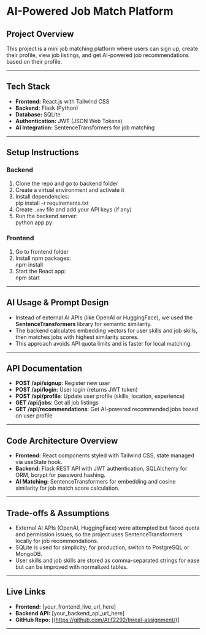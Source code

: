 # AI-Powered Job Match Platform

## Project Overview
This project is a mini job matching platform where users can sign up, create their profile, view job listings, and get AI-powered job recommendations based on their profile.

---

## Tech Stack

- **Frontend:** React.js with Tailwind CSS  
- **Backend:** Flask (Python)  
- **Database:** SQLite  
- **Authentication:** JWT (JSON Web Tokens)  
- **AI Integration:** SentenceTransformers for job matching

---

## Setup Instructions

### Backend

1. Clone the repo and go to backend folder  
2. Create a virtual environment and activate it  
3. Install dependencies:  
pip install -r requirements.txt
4. Create `.env` file and add your API keys (if any)  
5. Run the backend server:  
python app.py

### Frontend

1. Go to frontend folder  
2. Install npm packages:  
npm install
3. Start the React app:  
npm start

---

## AI Usage & Prompt Design

- Instead of external AI APIs (like OpenAI or HuggingFace), we used the **SentenceTransformers** library for semantic similarity.  
- The backend calculates embedding vectors for user skills and job skills, then matches jobs with highest similarity scores.  
- This approach avoids API quota limits and is faster for local matching.  

---

## API Documentation

- **POST /api/signup**: Register new user  
- **POST /api/login**: User login (returns JWT token)  
- **POST /api/profile**: Update user profile (skills, location, experience)  
- **GET /api/jobs**: Get all job listings  
- **GET /api/recommendations**: Get AI-powered recommended jobs based on user profile

---

## Code Architecture Overview

- **Frontend:** React components styled with Tailwind CSS, state managed via useState hook.  
- **Backend:** Flask REST API with JWT authentication, SQLAlchemy for ORM, bcrypt for password hashing.  
- **AI Matching:** SentenceTransformers for embedding and cosine similarity for job match score calculation.

---

## Trade-offs & Assumptions

- External AI APIs (OpenAI, HuggingFace) were attempted but faced quota and permission issues, so the project uses SentenceTransformers locally for job recommendations.  
- SQLite is used for simplicity; for production, switch to PostgreSQL or MongoDB.  
- User skills and job skills are stored as comma-separated strings for ease but can be improved with normalized tables.

---

## Live Links

- **Frontend:** [your_frontend_live_url_here]  
- **Backend API:** [your_backend_api_url_here]  
- **GitHub Repo:** [(https://github.com/Atif2292/Inreal-assignment/)]

---

